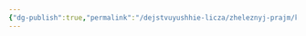 ```yaml
---
{"dg-publish":true,"permalink":"/dejstvuyushhie-licza/zheleznyj-prajm/kapitan-druid-yunker/","dgPassFrontmatter":true}
---
```


